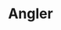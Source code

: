 ---
layout: game
title:  "Angler"
location: Games/Angler.html
width: 800
height: 720
desc: "Help the anglerfish seek out and catch its prey, navigating undersea tunnels and avoiding dangers"
time: 7 days
made: "GBJam 5"
jampage: https://itch.io/jam/gbjam-5/rate/90435
display-order: 2
music:
    1: "Deep Blue Ventures"
    2: "Fish-For-All"
    3: "Game Over"
    4: "Game Over v2 (unused)"
    5: "Ending"
---